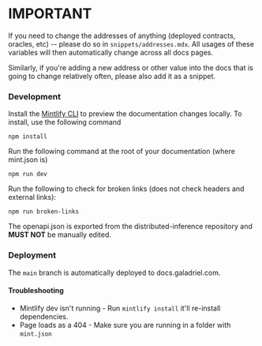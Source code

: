 # IMPORTANT
If you need to change the addresses of anything (deployed contracts, oracles, etc) -- please do so in `snippets/addresses.mdx`. All usages of these variables will then automatically change across all docs pages.

Similarly, if you're adding a new address or other value into the docs that is going to change relatively often, please also add it as a snippet.



### Development

Install the [Mintlify CLI](https://www.npmjs.com/package/mintlify) to preview the documentation changes locally. To install, use the following command

```
npm install
```

Run the following command at the root of your documentation (where mint.json is)

```
npm run dev
```

Run the following to check for broken links (does not check headers and external links):

```
npm run broken-links
```

The openapi.json is exported from the distributed-inference repository and **MUST NOT** be manually edited.

### Deployment

The `main` branch is automatically deployed to docs.galadriel.com.


#### Troubleshooting

- Mintlify dev isn't running - Run `mintlify install` it'll re-install dependencies.
- Page loads as a 404 - Make sure you are running in a folder with `mint.json`
